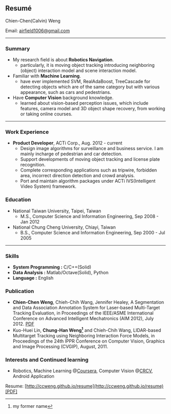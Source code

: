 ## Resumé



Chien-Chen(Calvin) Weng 

Email: [airfield1006@gmail.com](mailto:airfield1006@gmailcom)  

---------------------------------------

### Summary

*   My research field is about **Robotics Navigation**.
	- particularly, it is moving object tracking introducing neighboring (object) interaction model and scene interaction model. 
*   Familiar with **Machine Learning**.
	- have ever implemented SVM, RealAdaBoost, TreeCascade for detecting objects which are of the same category but with various appearance, such as cars and pedestrians.
*   Have **Computer Vision** background knowledge.
	- learned about vision-based perception issues, which include features, camera model and 3D object shape recovery, from working or taking online courses.

---------------------------------------

### Work Experience

*   **Product Developer**, ACTi Corp.,
    Aug. 2012 - current
    - Design image algorithms for surveillance and business service. I am mainly incharge of pedestrian and car detection.
    - Support developments of moving object tracking and license plate recognition.
    - Complete corresponding applications such as tripwire, forbidden area, incorrect direction detection and crowd analysis.
    - Port and maintain algorithm packages under ACTi IVS(Intelligent Video System) framework.


### Education

*   National Taiwan University, Taipei, Taiwan 
    * M.S., Computer Science and Information Engineering,   Sep 2008 - Jan 2012
*   National Chung Cheng University, Chiayi, Taiwan
    * B.S., Computer Science and Information Engineering, Sep 2000 - Jul 2005

---------------------------------------

### Skills

*   **System Programming :** C/C++(Solid)
*   **Data Analysis :** Matlab/Octave(Solid), Python
*   **Language :** English

### Publication

*   **Chien-Chen Weng**, Chieh-Chih Wang, Jennifer Healey, A Segmentation and Data Association Annotation System for Laser-based Multi-Target Tracking Evaluation, in Proceedings of the IEEE/ASME International Conference on Advanced Intelligent Mechatronics (AIM 2012), July 2012. [PDF](http://perception.csie.ntu.edu.tw/wiki/files/k765h6d2Y5/weng_aim2012pdf.html)
*   Kuo-Huei Lin, **Chung-Han Weng[^1]** and Chieh-Chih Wang, LIDAR-based Multitarget Tracking using Neighboring Interaction Force Models, in Proceedings of the 24th IPPR Conference on Computer Vision, Graphics and Image Processing (CVGIP), August, 2011.


### Interests and Continued learning

*   Robotics, Machine Learning @[Coursera](https://www.coursera.org/), Computer Vision @[CRCV](http://crcv.ucf.edu/courses/), Android Application

Resume: [http://ccweng.github.io/resume](http://ccweng.github.io/resume) [[PDF]](https://raw.github.com/ccweng/resume/gh-pages/resume.pdf)

[^1]:my former name

 